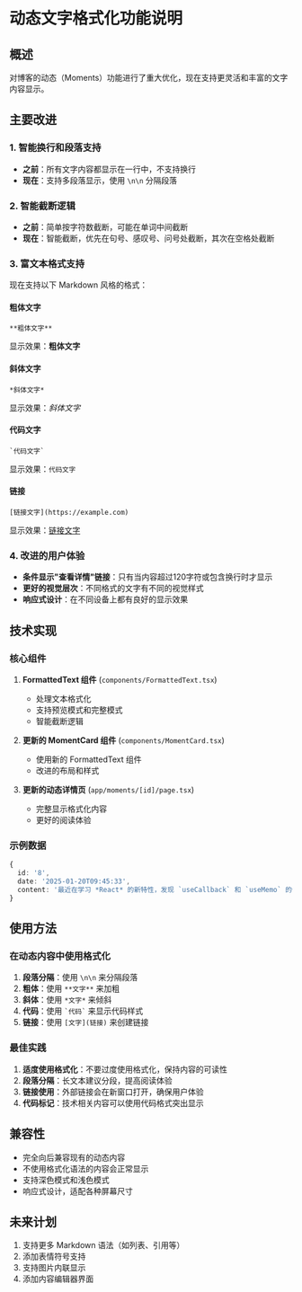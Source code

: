 # 动态文字格式化功能说明

## 概述

对博客的动态（Moments）功能进行了重大优化，现在支持更灵活和丰富的文字内容显示。

## 主要改进

### 1. 智能换行和段落支持

- **之前**：所有文字内容都显示在一行中，不支持换行
- **现在**：支持多段落显示，使用 `\n\n` 分隔段落

### 2. 智能截断逻辑

- **之前**：简单按字符数截断，可能在单词中间截断
- **现在**：智能截断，优先在句号、感叹号、问号处截断，其次在空格处截断

### 3. 富文本格式支持

现在支持以下 Markdown 风格的格式：

#### 粗体文字

```
**粗体文字**
```

显示效果：**粗体文字**

#### 斜体文字

```
*斜体文字*
```

显示效果：_斜体文字_

#### 代码文字

```
`代码文字`
```

显示效果：`代码文字`

#### 链接

```
[链接文字](https://example.com)
```

显示效果：[链接文字](https://example.com)

### 4. 改进的用户体验

- **条件显示"查看详情"链接**：只有当内容超过120字符或包含换行时才显示
- **更好的视觉层次**：不同格式的文字有不同的视觉样式
- **响应式设计**：在不同设备上都有良好的显示效果

## 技术实现

### 核心组件

1. **FormattedText 组件** (`components/FormattedText.tsx`)

   - 处理文本格式化
   - 支持预览模式和完整模式
   - 智能截断逻辑

2. **更新的 MomentCard 组件** (`components/MomentCard.tsx`)

   - 使用新的 FormattedText 组件
   - 改进的布局和样式

3. **更新的动态详情页** (`app/moments/[id]/page.tsx`)
   - 完整显示格式化内容
   - 更好的阅读体验

### 示例数据

```typescript
{
  id: '8',
  date: '2025-01-20T09:45:33',
  content: '最近在学习 *React* 的新特性，发现 `useCallback` 和 `useMemo` 的使用场景比我想象的要复杂。\n\n推荐一个很好的学习资源：[React 官方文档](https://react.dev)，写得非常详细。\n\n**重要提醒**：不要过度优化，先让代码跑起来再说！'
}
```

## 使用方法

### 在动态内容中使用格式化

1. **段落分隔**：使用 `\n\n` 来分隔段落
2. **粗体**：使用 `**文字**` 来加粗
3. **斜体**：使用 `*文字*` 来倾斜
4. **代码**：使用 `` `代码` `` 来显示代码样式
5. **链接**：使用 `[文字](链接)` 来创建链接

### 最佳实践

1. **适度使用格式化**：不要过度使用格式化，保持内容的可读性
2. **段落分隔**：长文本建议分段，提高阅读体验
3. **链接使用**：外部链接会在新窗口打开，确保用户体验
4. **代码标记**：技术相关内容可以使用代码格式突出显示

## 兼容性

- 完全向后兼容现有的动态内容
- 不使用格式化语法的内容会正常显示
- 支持深色模式和浅色模式
- 响应式设计，适配各种屏幕尺寸

## 未来计划

1. 支持更多 Markdown 语法（如列表、引用等）
2. 添加表情符号支持
3. 支持图片内联显示
4. 添加内容编辑器界面
